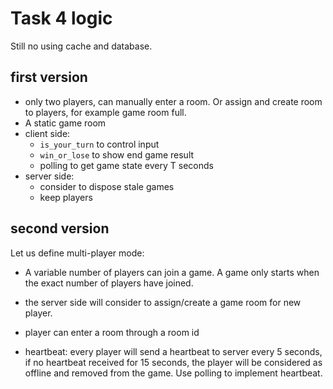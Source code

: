# Task 4 logic

  Still no using cache and database.

## first version

  * only two players, can manually enter a room. Or assign and create room to players, for example
    game room full.
  * A static game room
  * client side:
    *  `is_your_turn` to control input
    *  `win_or_lose` to show end game result
    * polling to get game state every T seconds
  * server side:
    * consider to dispose stale games
    * keep players

## second version

  Let us define multi-player mode:
  * A variable number of players can join a game. A game only starts when the exact number of
    players have joined.
  * the server side will consider to assign/create a game room for new player.
  * player can enter a room through a room id


  * heartbeat: every player will send a heartbeat to server every 5 seconds, if no heartbeat
    received for 15 seconds, the player will be considered as offline and removed from the game.
    Use polling to implement heartbeat.
